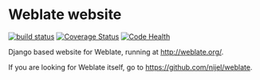 # Weblate website

[![build status](https://secure.travis-ci.org/nijel/weblate-web.png)](https://travis-ci.org/nijel/weblate-web)
[![Coverage Status](http://codecov.io/github/nijel/weblate-web/coverage.svg?branch=master)](http://codecov.io/github/nijel/weblate-web?branch=master)
[![Code Health](https://landscape.io/github/nijel/weblate-web/master/landscape.svg?style=flat)](https://landscape.io/github/nijel/weblate-web/master)

Django based website for Weblate, running at <http://weblate.org/>.

If you are looking for Weblate itself, go to <https://github.com/nijel/weblate>.
